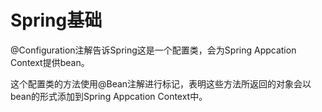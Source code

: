 # Spring基础

@Configuration注解告诉Spring这是一个配置类，会为Spring Appcation Context提供bean。

这个配置类的方法使用@Bean注解进行标记，表明这些方法所返回的对象会以bean的形式添加到Spring Appcation Context中。